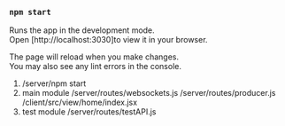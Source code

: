 
### `npm start`

Runs the app in the development mode.\
Open [http://localhost:3030]to view it in your browser.

The page will reload when you make changes.\
You may also see any lint errors in the console.


1. /server/npm start
2. main module
   /server/routes/websockets.js
   /server/routes/producer.js
   /client/src/view/home/index.jsx
3. test module
   /server/routes/testAPI.js

